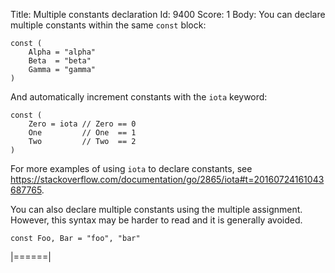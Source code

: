 Title: Multiple constants declaration
Id: 9400
Score: 1
Body:
You can declare multiple constants within the same `const` block:

    const (
        Alpha = "alpha"
        Beta  = "beta"
        Gamma = "gamma"
    )

And automatically increment constants with the `iota` keyword:

    const (
        Zero = iota // Zero == 0
        One         // One  == 1
        Two         // Two  == 2
    )

For more examples of using `iota` to declare constants, see https://stackoverflow.com/documentation/go/2865/iota#t=20160724161043687765.

You can also declare multiple constants using the multiple assignment. However, this syntax may be harder to read and it is generally avoided.

    const Foo, Bar = "foo", "bar"
|======|
